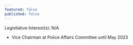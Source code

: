 ```yaml
---
featured: false
published: false
---
```

Legistlative Interest(s): N/A

* Vice Chairman at Police Affairs Committee until May 2023